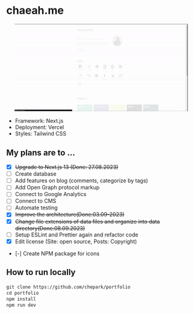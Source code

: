 # chaeah.me

<p align="center">
  <img width="460" height="auto" src="./public/demo.gif">
</p>

- Framework: Next.js
- Deployment: Vercel
- Styles: Tailwind CSS

## My plans are to ...

- [x] ~~Upgrade to Next.js 13 (Done: 27.08.2023)~~
- [ ] Create database
- [ ] Add features on blog (comments, categorize by tags)
- [ ] Add Open Graph protocol markup
- [ ] Connect to Google Analytics
- [ ] Connect to CMS
- [ ] Automate testing
- [x] ~~Improve the architecture(Done:03.09-2023)~~
- [x] ~~Change file extensions of data files and organize into data directory(Done:08.09.2023)~~
- [ ] Setup ESLint and Prettier again and refactor code
- [x] Edit license (Site: open source, Posts: Copyright)
- [-] Create NPM package for icons

## How to run locally

```
git clone https://github.com/chepark/portfolio
cd portfolio
npm install
npm run dev
```
